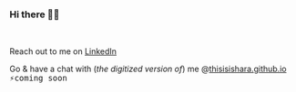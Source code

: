 ### Hi there  👋🏽

<br />

Reach out to me on <a class="github-button" target="_blank" href="https://linkedin.com/in/isharadissanayake" data-color-scheme="no-preference: dark; light: dark; dark: dark;" data-icon="octicon-issue-closed" data-size="large" aria-label="Download ntkme/github-buttons on GitHub">LinkedIn</a>

Go & have a chat with (_the digitized version of_) me @<a class="github-button" target="_blank" href="https://thisisishara.github.io/" data-color-scheme="no-preference: dark; light: dark; dark: dark;" data-icon="octicon-issue-closed" data-size="large" aria-label="Download ntkme/github-buttons on GitHub">thisisishara.github.io</a> <kbd>⚡coming soon</kbd>
